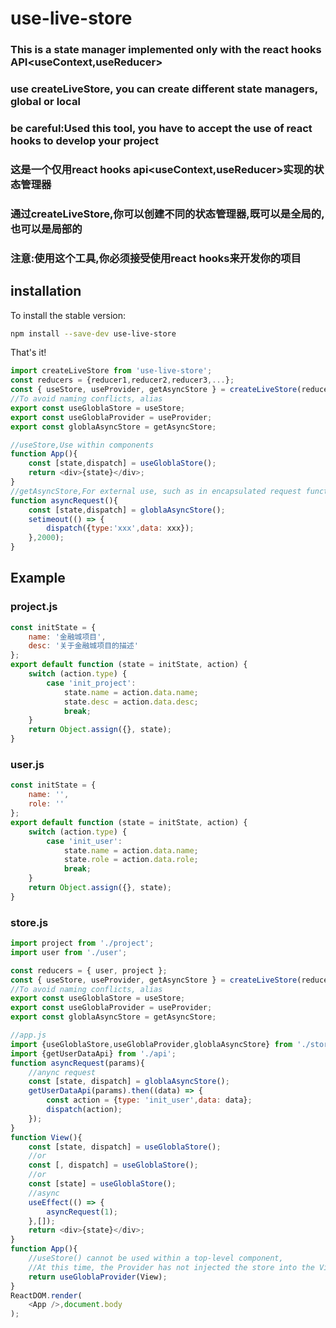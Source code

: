 # use-live-store

### This is a state manager implemented only with the react hooks API<useContext,useReducer>
### use createLiveStore, you can create different state managers, global or local
### be careful:Used this tool, you have to accept the use of react hooks to develop your project

### 这是一个仅用react hooks api<useContext,useReducer>实现的状态管理器
### 通过createLiveStore,你可以创建不同的状态管理器,既可以是全局的,也可以是局部的
### 注意:使用这个工具,你必须接受使用react hooks来开发你的项目

## installation

To install the stable version:

```sh
npm install --save-dev use-live-store
```

That's it!
```js
import createLiveStore from 'use-live-store';
const reducers = {reducer1,reducer2,reducer3,...};
const { useStore, useProvider, getAsyncStore } = createLiveStore(reducers);
//To avoid naming conflicts, alias
export const useGloblaStore = useStore;
export const useGloblaProvider = useProvider;
export const globlaAsyncStore = getAsyncStore;
```
```js
//useStore,Use within components
function App(){
    const [state,dispatch] = useGloblaStore();
    return <div>{state}</div>;
}
//getAsyncStore,For external use, such as in encapsulated request functions or other utility functions
function asyncRequest(){
    const [state,dispatch] = globlaAsyncStore();
    setimeout(() => {
        dispatch({type:'xxx',data: xxx});
    },2000);
}
```
## Example
### project.js
```js
const initState = {
    name: '金融城项目',
    desc: '关于金融城项目的描述'
};
export default function (state = initState, action) {
    switch (action.type) {
        case 'init_project':
            state.name = action.data.name;
            state.desc = action.data.desc;
            break;
    }
    return Object.assign({}, state);
}
```

### user.js
```js
const initState = {
    name: '',
    role: ''
};
export default function (state = initState, action) {
    switch (action.type) {
        case 'init_user':
            state.name = action.data.name;
            state.role = action.data.role;
            break;
    }
    return Object.assign({}, state);
}
```

### store.js
```js
import project from './project';
import user from './user';

const reducers = { user, project };
const { useStore, useProvider, getAsyncStore } = createLiveStore(reducers);
//To avoid naming conflicts, alias
export const useGloblaStore = useStore;
export const useGloblaProvider = useProvider;
export const globlaAsyncStore = getAsyncStore;
```

```js
//app.js
import {useGloblaStore,useGloblaProvider,globlaAsyncStore} from './store';
import {getUserDataApi} from './api';
function asyncRequest(params){
    //anync request
    const [state, dispatch] = globlaAsyncStore();
    getUserDataApi(params).then((data) => {
        const action = {type: 'init_user',data: data};
        dispatch(action);
    });
}
function View(){
    const [state, dispatch] = useGloblaStore();
    //or
    const [, dispatch] = useGloblaStore();
    //or
    const [state] = useGloblaStore();
    //async
    useEffect(() => {
        asyncRequest(1);
    },[]);
    return <div>{state}</div>; 
}
function App(){
    //useStore() cannot be used within a top-level component,
    //At this time, the Provider has not injected the store into the View
    return useGloblaProvider(View);
}
ReactDOM.render(
    <App />,document.body
);
````